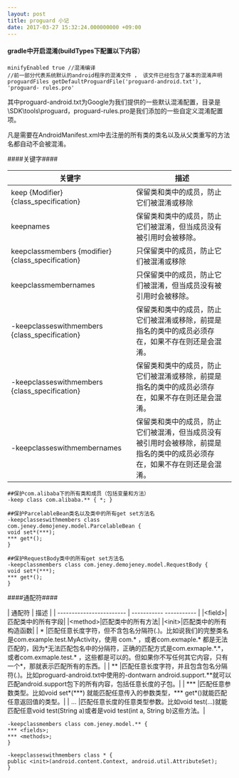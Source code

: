 ```yaml
---
layout: post
title: proguard 小记
date: 2017-03-27 15:32:24.000000000 +09:00
---
```



#### gradle中开启混淆(buildTypes下配置以下内容） ####
	minifyEnabled true //混淆编译
	//前一部分代表系统默认的android程序的混淆文件 ， 该文件已经包含了基本的混淆声明
	proguardFiles getDefaultProguardFile('proguard-android.txt'), 'proguard- rules.pro'
其中proguard-android.txt为Google为我们提供的一些默认混淆配置，目录是\SDK\tools\proguard，proguard-rules.pro是我们添加的一些自定义混淆配置项。

凡是需要在AndroidManifest.xml中去注册的所有类的类名以及从父类重写的方法名都自动不会被混淆。

####关键字####

| 关键字 | 描述 | 
| ------------------- | -------------------------- |
|keep {Modifier} {class_specification} |保留类和类中的成员，防止它们被混淆或移除| 
|keepnames |保留类和类中的成员，防止它们被混淆，但当成员没有被引用时会被移除。|
|keepclassmembers {modifier} {class_specification}| 只保留类中的成员，防止它们被混淆或移除|
|keepclassmembernames| 只保留类中的成员，防止它们被混淆，但当成员没有被引用时会被移除。|
|-keepclasseswithmembers {class_specification}| 保留类和类中的成员，防止它们被混淆或移除，前提是指名的类中的成员必须存在，如果不存在则还是会混淆。|
|-keepclasseswithmembers {class_specification}| 保留类和类中的成员，防止它们被混淆或移除，前提是指名的类中的成员必须存在，如果不存在则还是会混淆。|
|-keepclasseswithmembernames|保留类和类中的成员，防止它们被混淆，但当成员没有被引用时会被移除，前提是指名的类中的成员必须存在，如果不存在则还是会混淆。|
 
	##保护com.alibaba下的所有类和成员（包括变量和方法）
	-keep class com.alibaba.** { *; }
	
	##保护ParcelableBean类名以及类中的所有get set方法名
	-keepclasseswithmembers class 			
	com.jeney.demojeney.model.ParcelableBean {
    void set*(***);
    *** get*();
	}

	##保护RequestBody类中的所有get set方法名
	-keepclassmembers class com.jeney.demojeney.model.RequestBody {
    void set*(***);
    *** get*();
	}

####通配符####

| 通配符 | 描述 | 
| ------------------------ | ----------- ----------- |
|\<field\>|匹配类中的所有字段|
|\<method\>|匹配类中的所有方法|
|\<init\>|匹配类中的所有构造函数|
| \* |匹配任意长度字符，但不含包名分隔符(.)。比如说我们的完整类名是com.example.test.MyActivity，使用  com.\* ，或者com.exmaple.\* 都是无法匹配的，因为\*无法匹配包名中的分隔符，正确的匹配方式是com.exmaple.\*.\*，或者com.exmaple.test.\* ，这些都是可以的。但如果你不写任何其它内容，只有一个\*，那就表示匹配所有的东西。|
| ** |匹配任意长度字符，并且包含包名分隔符(.)。比如proguard-android.txt中使用的-dontwarn android.support.\*\*就可以匹配android.support包下的所有内容，包括任意长度的子包。|
| \*\*\* |匹配任意参数类型。比如void set\*(\*\*\*) 就能匹配任意传入的参数类型，\*\*\*  get*()就能匹配任意返回值的类型。|
| ... |匹配任意长度的任意类型参数。比如void test(…)就能匹配任意void test(String a)或者是void test(int a, String b)这些方法。|
  
    -keepclassmembers class com.jeney.model.** {
    *** <fields>;
    *** <methods>;
	}

	-keepclasseswithmembers class * {
    public <init>(android.content.Context, android.util.AttributeSet);
 	}